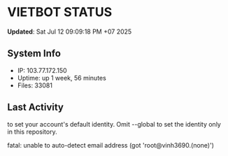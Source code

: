 # VIETBOT STATUS
**Updated**: Sat Jul 12 09:09:18 PM +07 2025

## System Info
- IP: 103.77.172.150
- Uptime: up 1 week, 56 minutes
- Files: 33081

## Last Activity

to set your account's default identity.
Omit --global to set the identity only in this repository.

fatal: unable to auto-detect email address (got 'root@vinh3690.(none)')
